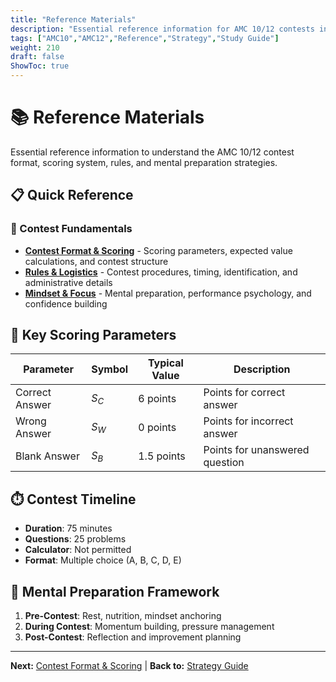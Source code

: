 ```yaml
---
title: "Reference Materials"
description: "Essential reference information for AMC 10/12 contests including format, scoring, rules, and mindset preparation."
tags: ["AMC10","AMC12","Reference","Strategy","Study Guide"]
weight: 210
draft: false
ShowToc: true
---
```


# 📚 Reference Materials

Essential reference information to understand the AMC 10/12 contest format, scoring system, rules, and mental preparation strategies.

## 📋 Quick Reference

### 🎯 Contest Fundamentals
- **[Contest Format & Scoring](contest-format-and-scoring)** - Scoring parameters, expected value calculations, and contest structure
- **[Rules & Logistics](rules-and-logistics)** - Contest procedures, timing, identification, and administrative details
- **[Mindset & Focus](mindset-and-focus)** - Mental preparation, performance psychology, and confidence building

## 🔢 Key Scoring Parameters

| Parameter | Symbol | Typical Value | Description |
|-----------|--------|---------------|-------------|
| Correct Answer | $S_C$ | 6 points | Points for correct answer |
| Wrong Answer | $S_W$ | 0 points | Points for incorrect answer |
| Blank Answer | $S_B$ | 1.5 points | Points for unanswered question |

## ⏱️ Contest Timeline

- **Duration**: 75 minutes
- **Questions**: 25 problems
- **Calculator**: Not permitted
- **Format**: Multiple choice (A, B, C, D, E)

## 🧠 Mental Preparation Framework

1. **Pre-Contest**: Rest, nutrition, mindset anchoring
2. **During Contest**: Momentum building, pressure management
3. **Post-Contest**: Reflection and improvement planning

---

**Next:** [Contest Format & Scoring](contest-format-and-scoring) | **Back to:** [Strategy Guide](../)
